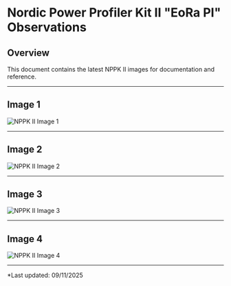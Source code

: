 # Nordic Power Profiler Kit II  "EoRa PI" Observations

## Overview
This document contains the latest NPPK II images for documentation and reference.

---

## Image 1
![NPPK II Image 1](https://github.com/Tech500/Lora-BME280-Sensor-Network/blob/main/Norkic%20PPK%20II%20Observations/EoRa%20PI%20power-on.png)

---

## Image 2
![NPPK II Image 2](https://github.com/Tech500/Lora-BME280-Sensor-Network/blob/main/Norkic%20PPK%20II%20Observations/Duty%20cycle%20before%20radio%20sleep.png)

---

## Image 3
![NPPK II Image 3](https://github.com/Tech500/Lora-BME280-Sensor-Network/blob/main/Norkic%20PPK%20II%20Observations/LoRa%20radio.sleep%20listening.png)

---

## Image 4
![NPPK II Image 4](https://github.com/Tech500/Lora-BME280-Sensor-Network/blob/main/Norkic%20PPK%20II%20Observations/Radio%20Sleep.png)

---

*Last updated: 09/11/2025


